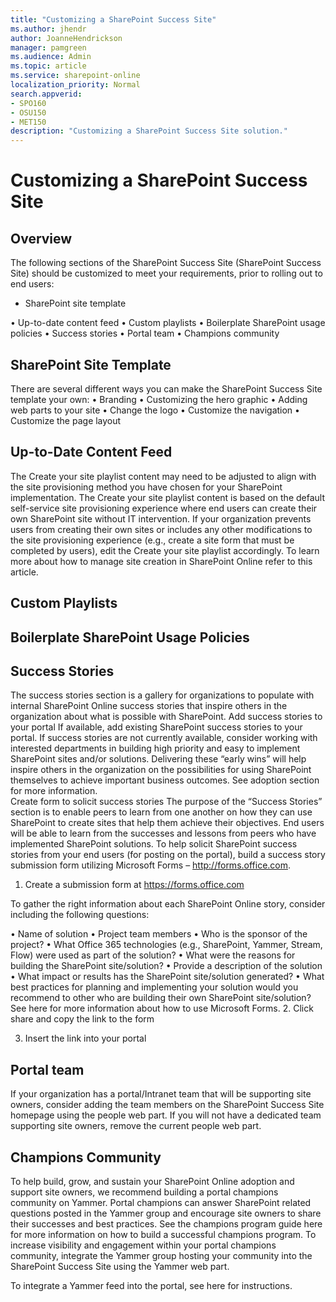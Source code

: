 ```yaml
---
title: "Customizing a SharePoint Success Site"
ms.author: jhendr
author: JoanneHendrickson
manager: pamgreen
ms.audience: Admin
ms.topic: article
ms.service: sharepoint-online
localization_priority: Normal
search.appverid:
- SPO160
- OSU150
- MET150
description: "Customizing a SharePoint Success Site solution."
---
```

# Customizing a SharePoint Success Site

## Overview 
The following sections of the SharePoint Success Site (SharePoint Success Site) should be customized to meet your requirements, prior to rolling out to end users: 

- SharePoint site template 

•	Up-to-date content feed
•	Custom playlists
•	Boilerplate SharePoint usage policies
•	Success stories
•	Portal team
•	Champions community

## SharePoint Site Template

There are several different ways you can make the SharePoint Success Site template your own: 
•	Branding 
•	Customizing the hero graphic
•	Adding web parts to your site
•	Change the logo 
•	Customize the navigation 
•	Customize the page layout

## Up-to-Date Content Feed
<to be update>
The Create your site playlist content may need to be adjusted to align with the site provisioning method you have chosen for your SharePoint implementation. The Create your site playlist content is based on the default self-service site provisioning experience where end users can create their own SharePoint site without IT intervention. If your organization prevents users from creating their own sites or includes any other modifications to the site provisioning experience (e.g., create a site form that must be completed by users), edit the Create your site playlist accordingly. 
To learn more about how to manage site creation in SharePoint Online refer to this article. 

 ## Custom Playlists
<to be update>

## Boilerplate SharePoint Usage Policies

<to be updated>

## Success Stories
The success stories section is a gallery for organizations to populate with internal SharePoint Online success stories that inspire others in the organization about what is possible with SharePoint.
<insert screen shot>
Add success stories to your portal
If available, add existing SharePoint success stories to your portal. If success stories are not currently available, consider working with interested departments in building high priority and easy to implement SharePoint sites and/or solutions. Delivering these “early wins” will help inspire others in the organization on the possibilities for using SharePoint themselves to achieve important business outcomes. See adoption section for more information.  
Create form to solicit success stories
The purpose of the “Success Stories” section is to enable peers to learn from one another on how they can use SharePoint to create sites that help them achieve their objectives. End users will be able to learn from the successes and lessons from peers who have implemented SharePoint solutions. 
To help solicit SharePoint success stories from your end users (for posting on the portal), build a success story submission form utilizing Microsoft Forms – http://forms.office.com. 
  
1.	Create a submission form at https://forms.office.com

  

  

To gather the right information about each SharePoint Online story, consider including the following questions: 

•	Name of solution
•	Project team members
•	Who is the sponsor of the project?
•	What Office 365 technologies (e.g., SharePoint, Yammer, Stream, Flow) were used as part of the solution?
•	What were the reasons for building the SharePoint site/solution?
•	Provide a description of the solution
•	What impact or results has the SharePoint site/solution generated?
•	What best practices for planning and implementing your solution would you recommend to other who are building their own SharePoint site/solution? 
See here for more information about how to use Microsoft Forms.
2.	Click share and copy the link to the form  
 


3.	Insert the link into your portal 

 

## Portal team
If your organization has a portal/Intranet team that will be supporting site owners, consider adding the team members on the SharePoint Success Site homepage using the people web part. If you will not have a dedicated team supporting site owners, remove the current people web part. 

## Champions Community
To help build, grow, and sustain your SharePoint Online adoption and support site owners, we recommend building a portal champions community on Yammer. Portal champions can answer SharePoint related questions posted in the Yammer group and encourage site owners to share their successes and best practices. 
See the champions program guide here for more information on how to build a successful champions program. 
To increase visibility and engagement within your portal champions community, integrate the Yammer group hosting your community into the SharePoint Success Site using the Yammer web part. 
  
To integrate a Yammer feed into the portal, see here for instructions.

